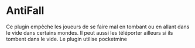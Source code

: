 # AntiFall
Ce plugin empêche les joueurs de se faire mal en tombant ou en allant dans le vide dans certains mondes. Il peut aussi les téléporter ailleurs si ils tombent dans le vide. Le plugin utilise pocketmine
